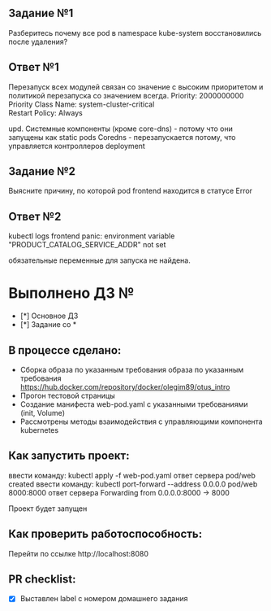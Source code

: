 ## Задание №1
Разберитесь почему все pod в namespace kube-system
восстановились после удаления?
## Ответ №1
Перезапуск всех модулей связан со значение с высоким приоритетом и политикой перезапуска со значением всегда.
Priority:                 2000000000
Priority Class Name:      system-cluster-critical                         
Restart Policy:           Always      

upd.
Системные компоненты (кроме core-dns) - потому что они запущены как static pods 
Coredns - перезапускается потому, что управляется контроллеров deployment


## Задание №2
Выясните причину, по которой pod frontend находится в статусе Error
## Ответ №2
kubectl logs frontend
panic: environment variable "PRODUCT_CATALOG_SERVICE_ADDR" not set

обязательные переменные для запуска не найдена.
# Выполнено ДЗ №

 - [*] Основное ДЗ
 - [*] Задание со *

## В процессе сделано:
 - Сборка образа по указанным требования образа по указанным требования https://hub.docker.com/repository/docker/olegim89/otus_intro
 - Прогон тестовой страницы
 - Создание манифеста web-pod.yaml c указанными требованиями (init, Volume)
 - Рассмотрены методы взаимодействия с управляющими компонента kubernetes

## Как запустить проект:
ввести команду:
kubectl apply -f web-pod.yaml 
ответ сервера
pod/web created
ввести команду:
kubectl port-forward --address 0.0.0.0 pod/web 8000:8000
ответ сервера
Forwarding from 0.0.0.0:8000 -> 8000

Проект будет запущен
## Как проверить работоспособность:
 Перейти по ссылке http://localhost:8080

## PR checklist:
 - [x] Выставлен label с номером домашнего задания